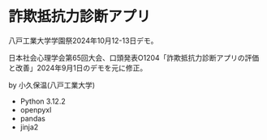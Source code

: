 # 詐欺抵抗力診断アプリ

八戸工業大学学園祭2024年10月12-13日デモ。

日本社会心理学会第65回大会、口頭発表O1204「詐欺抵抗力診断アプリの評価と改善」2024年9月1日のデモを元に修正。

by 小久保温(八戸工業大学)

* Python 3.12.2
* openpyxl
* pandas
* jinja2
